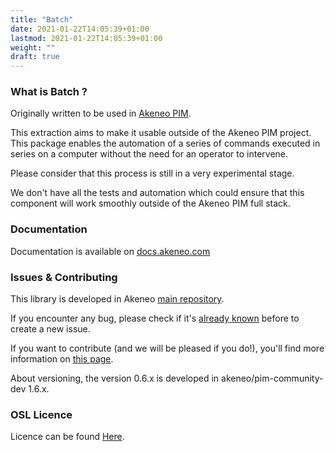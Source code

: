 ```yaml
---
title: "Batch"
date: 2021-01-22T14:05:39+01:00
lastmod: 2021-01-22T14:05:39+01:00
weight: ""
draft: true
---
```


### What is Batch ? 

Originally written to be used in [Akeneo PIM](https://www.akeneo.com/).

This extraction aims to make it usable outside of the Akeneo PIM project.
This package enables the automation of a series of commands executed in series on a computer without the need for an operator to intervene.

Please consider that this process is still in a very experimental stage.

We don't have all the tests and automation which could ensure that this component will work smoothly outside of the Akeneo PIM full stack.

### Documentation

Documentation is available on [docs.akeneo.com](http://docs.akeneo.com)

### Issues & Contributing

This library is developed in Akeneo [main repository](https://github.com/akeneo/pim-community-dev).

If you encounter any bug, please check if it's [already known](https://github.com/akeneo/pim-community-dev/issues) before to create a new issue.

If you want to contribute (and we will be pleased if you do!), you'll find more information on [this page](http://docs.akeneo.com/latest/contributing/index.html).

About versioning, the version 0.6.x is developed in akeneo/pim-community-dev 1.6.x.

### OSL Licence

Licence can be found [Here](https://github.com/akeneo/pim-community-dev/blob/master/LICENCE.txt).
